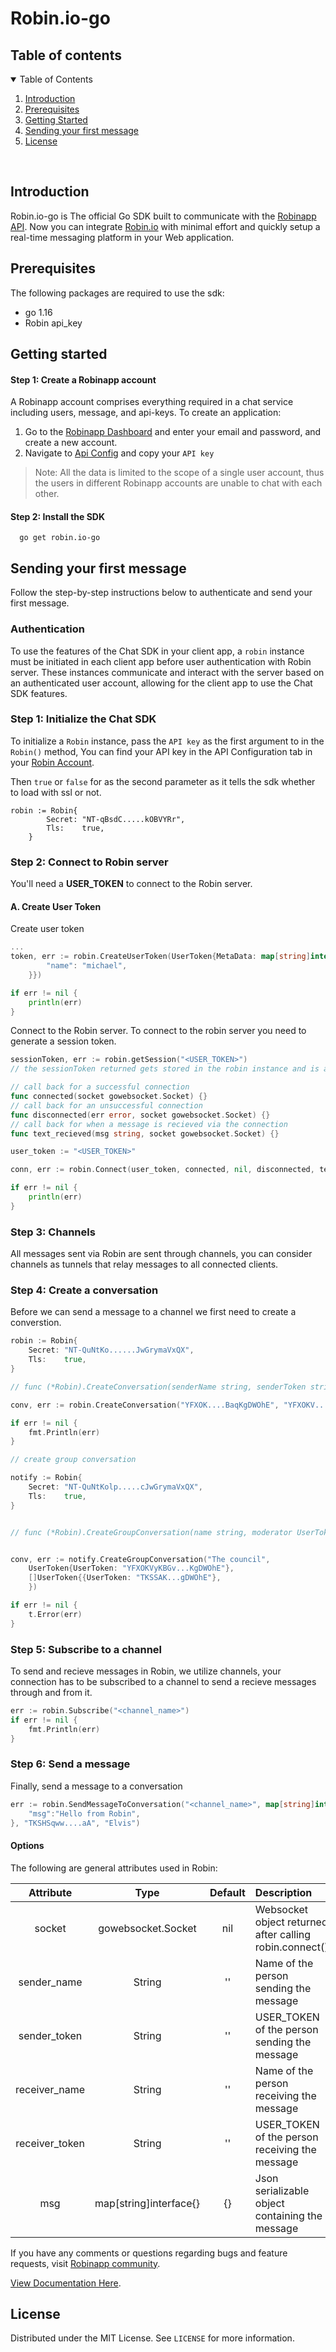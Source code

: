 <h1 align="start">
  Robin.io-go
</h1>


## Table of contents

<details open="open">
  <summary>Table of Contents</summary>
  <ol>
    <li>
      <a href="#introduction">Introduction</a>
    </li>
    <li>
      <a href="#prerequisites">Prerequisites</a>
    </li>
    <li><a href="#getting-started">Getting Started</a></li>
    <li><a href="#sending-your-first-message">Sending your first message</a></li>
    <li><a href="#license">License</a></li>
  </ol>
</details>

<br />

## Introduction

Robin.io-go is The official Go SDK built to communicate with the [Robinapp API](https://robinapp.co/). Now you can integrate [Robin.io](https://robinapp.co/) with minimal effort and quickly setup a real-time messaging platform in your Web application.

## Prerequisites

The following packages are required to use the sdk:
* go 1.16
* Robin api_key

## Getting started

#### Step 1: Create a Robinapp account

A Robinapp account comprises everything required in a chat service including users, message, and api-keys. To create an application:

1. Go to the [Robinapp Dashboard](https://dashboard.robinapp.co/signup) and enter your email and password, and create a new account.
2. Navigate to [Api Config](https://dashboard.robinapp.co/apiconfig) and copy your `API key`

> Note: All the data is limited to the scope of a single user account, thus the users in different Robinapp accounts are unable to chat with each other.

#### Step 2: Install the SDK

```
  go get robin.io-go
```

## Sending your first message

Follow the step-by-step instructions below to authenticate and send your first message.

### Authentication

To use the features of the Chat SDK in your client app, a `robin` instance must be initiated in each client app before user authentication with Robin server. These instances communicate and interact with the server based on an authenticated user account, allowing for the client app to use the Chat SDK features.

### Step 1: Initialize the Chat SDK

To initialize a `Robin` instance, pass the `API key` as the first argument to in the `Robin()` method, You can find your API key in the API Configuration tab in your [Robin Account](https://robin-user.herokuapp.com/apiconfig).

Then `true` or `false` for as the second parameter as it tells the sdk whether to load with ssl or not.

```golang
robin := Robin{
		Secret: "NT-qBsdC.....kOBVYRr",
		Tls:    true,
	}
```

### Step 2: Connect to Robin server

You'll need a **USER_TOKEN** to connect to the Robin server.

#### A. Create User Token

Create user token

```go
...
token, err := robin.CreateUserToken(UserToken{MetaData: map[string]interface{}{
		"name": "michael",
	}})

if err != nil {
    println(err)
}
```

Connect to the Robin server. To connect to the robin server you need to generate a session token.

```go
sessionToken, err := robin.getSession("<USER_TOKEN>")
// the sessionToken returned gets stored in the robin instance and is accessed by the methods that require it
```

```go
// call back for a successful connection
func connected(socket gowebsocket.Socket) {}
// call back for an unsuccessful connection
func disconnected(err error, socket gowebsocket.Socket) {}
// call back for when a message is recieved via the connection
func text_recieved(msg string, socket gowebsocket.Socket) {}

user_token := "<USER_TOKEN>"

conn, err := robin.Connect(user_token, connected, nil, disconnected, text_recieved, nil, nil, nil)

if err != nil {
    println(err)
}
```

### Step 3: Channels

All messages sent via Robin are sent through channels, you can consider channels as tunnels that relay messages to all connected clients.

### Step 4: Create a conversation

Before we can send a message to a channel we first need to create a converstion.

```go
robin := Robin{
    Secret: "NT-QuNtKo......JwGrymaVxQX",
    Tls:    true,
}

// func (*Robin).CreateConversation(senderName string, senderToken string, receiverToken string, receiverName string) (ConversationResponseData, error)

conv, err := robin.CreateConversation("YFXOK....BaqKgDWOhE", "YFXOKV...gDWOhE", "jesse")

if err != nil {
    fmt.Println(err)
}

// create group conversation

notify := Robin{
    Secret: "NT-QuNtKolp.....cJwGrymaVxQX",
    Tls:    true,
}


// func (*Robin).CreateGroupConversation(name string, moderator UserToken, participants []UserToken) (ConversationResponseData, error)


conv, err := notify.CreateGroupConversation("The council",
    UserToken{UserToken: "YFXOKVyKBGv...KgDWOhE"},
    []UserToken{{UserToken: "TKSSAK...gDWOhE"},
    })

if err != nil {
    t.Error(err)
}
```

### Step 5: Subscribe to a channel

To send and recieve messages in Robin, we utilize channels, your connection has to be subscribed to a channel to send a recieve messages through and from it.

```go
err := robin.Subscribe("<channel_name>")
if err != nil {
    fmt.Println(err)
}
```

### Step 6: Send a message

Finally, send a message to a conversation

```go
err := robin.SendMessageToConversation("<channel_name>", map[string]interface{}{
    "msg":"Hello from Robin",
}, "TKSHSqww....aA", "Elvis")
```

#### Options

The following are general attributes used in Robin:

|   Attribute    |   Type    | Default | Description                                              |
| :------------: | :-------: | :-----: | :------------------------------------------------------- |
|      socket      | gowebsocket.Socket |  nil   | Websocket object returned after calling robin.connect() |
|  sender_name   |  String   |   ''    | Name of the person sending the message                   |
|  sender_token  |  String   |   ''    | USER_TOKEN of the person sending the message             |
| receiver_name  |  String   |   ''    | Name of the person receiving the message                 |
| receiver_token |  String   |   ''    | USER_TOKEN of the person receiving the message           |
|      msg       |  map[string]interface{}   |   {}    | Json serializable object containing the message          |

If you have any comments or questions regarding bugs and feature requests, visit [Robinapp community](https://community.robinapp.co).

[View Documentation Here](https://docs.robinapp.co/messaging-with-robin/add-messaging-with-core-sdks/go).

## License

Distributed under the MIT License. See `LICENSE` for more information.
